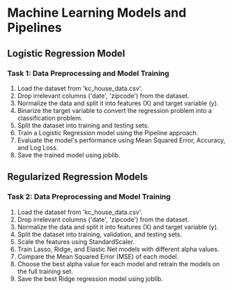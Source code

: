 # Machine Learning Models and Pipelines

## Logistic Regression Model
### Task 1: Data Preprocessing and Model Training
1. Load the dataset from 'kc_house_data.csv'.
2. Drop irrelevant columns ('date', 'zipcode') from the dataset.
3. Normalize the data and split it into features (X) and target variable (y).
4. Binarize the target variable to convert the regression problem into a classification problem.
5. Split the dataset into training and testing sets.
6. Train a Logistic Regression model using the Pipeline approach.
7. Evaluate the model's performance using Mean Squared Error, Accuracy, and Log Loss.
8. Save the trained model using joblib.

## Regularized Regression Models
### Task 2: Data Preprocessing and Model Training
1. Load the dataset from 'kc_house_data.csv'.
2. Drop irrelevant columns ('date', 'zipcode') from the dataset.
3. Normalize the data and split it into features (X) and target variable (y).
4. Split the dataset into training, validation, and testing sets.
5. Scale the features using StandardScaler.
6. Train Lasso, Ridge, and Elastic Net models with different alpha values.
7. Compare the Mean Squared Error (MSE) of each model.
8. Choose the best alpha value for each model and retrain the models on the full training set.
9. Save the best Ridge regression model using joblib.

